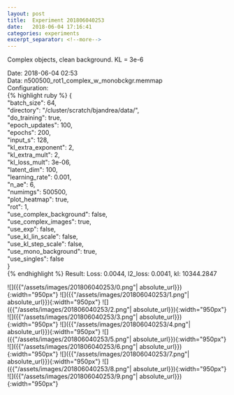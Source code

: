 ```yaml
---
layout: post
title:  Experiment 201806040253
date:   2018-06-04 17:16:41
categories: experiments
excerpt_separator: <!--more-->
---
```

Complex objects, clean background. KL = 3e-6  

 <!--more-->
Date: 2018-06-04 02:53  
Data: n500500_rot1_complex_w_monobckgr.memmap  
Configuration:   
{% highlight ruby %}
{  
    "batch_size": 64,   
    "directory": "/cluster/scratch/bjandrea/data/",   
    "do_training": true,   
    "epoch_updates": 100,   
    "epochs": 200,   
    "input_s": 128,   
    "kl_extra_exponent": 2,   
    "kl_extra_mult": 2,   
    "kl_loss_mult": 3e-06,   
    "latent_dim": 100,   
    "learning_rate": 0.001,   
    "n_ae": 6,   
    "numimgs": 500500,   
    "plot_heatmap": true,   
    "rot": 1,   
    "use_complex_background": false,   
    "use_complex_images": true,   
    "use_exp": false,   
    "use_kl_lin_scale": false,   
    "use_kl_step_scale": false,   
    "use_mono_background": true,   
    "use_singles": false  
}  
{% endhighlight %}
Result: Loss: 0.0044, l2_loss: 0.0041, kl: 10344.2847  

![]({{"/assets/images/201806040253/0.png"| absolute_url}}){:width="950px"}
![]({{"/assets/images/201806040253/1.png"| absolute_url}}){:width="950px"}
![]({{"/assets/images/201806040253/2.png"| absolute_url}}){:width="950px"}
![]({{"/assets/images/201806040253/3.png"| absolute_url}}){:width="950px"}
![]({{"/assets/images/201806040253/4.png"| absolute_url}}){:width="950px"}
![]({{"/assets/images/201806040253/5.png"| absolute_url}}){:width="950px"}
![]({{"/assets/images/201806040253/6.png"| absolute_url}}){:width="950px"}
![]({{"/assets/images/201806040253/7.png"| absolute_url}}){:width="950px"}
![]({{"/assets/images/201806040253/8.png"| absolute_url}}){:width="950px"}
![]({{"/assets/images/201806040253/9.png"| absolute_url}}){:width="950px"}
